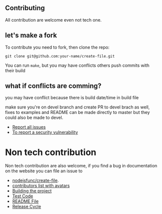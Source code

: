## Contributing

All contribution are welcome even not tech one.

## let's make a fork

To contribute you need to fork, then clone the repo:

```
git clone git@github.com:your-name/create-file.git
```
You can run `make`, but you may have conflicts others push commits with their build

## what if conflicts are comming?

you may have conflict because there is build date/time in build file

make sure you're on devel branch and create PR to devel brach as well,
fixes to examples and README can be made directly to master but they could also be made to devel.

+ [Report all issues](https://github.com/nodejsfunc/create-file/issues)
+ [To report a security vulnerability](https://tidelift.com/security)

# Non tech contribution

Non tech contribution are also welcome, if you find a bug in documentation on the website you can file an issue to

+ [nodejsfunc/create-file](https://github.com/nodejsfunc/create-file).
+ [contributors list with avatars](.github/contributor_list.md)
+ [Building the project](.github/test.md)
+ [Test Code](.github/test.md)
+ [README File](.github/readme.md)
+ [Release Cycle](.github/readme.md)
